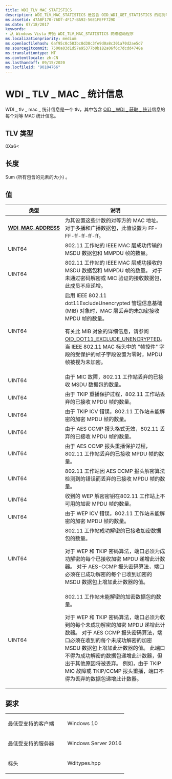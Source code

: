 ```yaml
---
title: WDI_TLV_MAC_STATISTICS
description: WDI_TLV_MAC_STATISTICS 是包含 OID_WDI_GET_STATISTICS 的每对等 MAC 统计信息的 TLV。
ms.assetid: 47ABF170-76D7-4F17-BA92-56E1FEFF729D
ms.date: 07/18/2017
keywords:
- 从 Windows Vista 开始 WDI_TLV_MAC_STATISTICS 网络驱动程序
ms.localizationpriority: medium
ms.openlocfilehash: 6af95c0c583bc8d38c3fe9d0a8c301a70d2ae5d7
ms.sourcegitcommit: 7500a03d1d57e95377b0b182a06f6c7dcdd4748e
ms.translationtype: MT
ms.contentlocale: zh-CN
ms.lasthandoff: 09/15/2020
ms.locfileid: "90104766"
---
```

# <a name="wdi_tlv_mac_statistics"></a>WDI \_ TLV \_ MAC \_ 统计信息


WDI \_ tlv \_ mac \_ 统计信息是一个 tlv，其中包含 [OID \_ WDI \_ 获取 \_ 统计](./oid-wdi-get-statistics.md)信息的每个对等 MAC 统计信息。

## <a name="tlv-type"></a>TLV 类型


0Xa6<

## <a name="length"></a>长度


Sum (所有包含的元素的大小) 。

## <a name="values"></a>值


<table>
<colgroup>
<col width="50%" />
<col width="50%" />
</colgroup>
<thead>
<tr class="header">
<th>类型</th>
<th>说明</th>
</tr>
</thead>
<tbody>
<tr class="odd">
<td><a href="/windows-hardware/drivers/ddi/dot11wdi/ns-dot11wdi-_wdi_mac_address" data-raw-source="[&lt;strong&gt;WDI_MAC_ADDRESS&lt;/strong&gt;](/windows-hardware/drivers/ddi/dot11wdi/ns-dot11wdi-_wdi_mac_address)"><strong>WDI_MAC_ADDRESS</strong></a></td>
<td>为其设置这些计数的对等方的 MAC 地址。 对于多播和广播数据包，此值设置为 FF-FF-ff-ff-ff-ff。</td>
</tr>
<tr class="even">
<td>UINT64</td>
<td>802.11 工作站的 IEEE MAC 层成功传输的 MSDU 数据包和 MMPDU 帧的数量。</td>
</tr>
<tr class="odd">
<td>UINT64</td>
<td>802.11 工作站的 IEEE MAC 层成功接收的 MSDU 数据包和 MMPDU 帧的数量。 对于未通过密码解密或 MIC 验证的接收数据包，此成员不应递增。</td>
</tr>
<tr class="even">
<td>UINT64</td>
<td>启用 IEEE 802.11 dot11ExcludeUnencrypted 管理信息基础 (MIB) 对象时，MAC 层丢弃的未加密接收 MPDU 帧的数量。
<p>有关此 MIB 对象的详细信息，请参阅 <a href="/windows-hardware/drivers/network/oid-dot11-exclude-unencrypted" data-raw-source="[OID_DOT11_EXCLUDE_UNENCRYPTED](/previous-versions/windows/hardware/wireless/oid-dot11-exclude-unencrypted)">OID_DOT11_EXCLUDE_UNENCRYPTED</a>。 当 IEEE 802.11 MAC 标头中的 "帧控件" 字段的受保护的帧子字段设置为零时，MPDU 帧被视为未加密。</p></td>
</tr>
<tr class="odd">
<td>UINT64</td>
<td>由于 MIC 故障，802.11 工作站丢弃的已接收 MSDU 数据包的数量。</td>
</tr>
<tr class="even">
<td>UINT64</td>
<td>由于 TKIP 重播保护过程，802.11 工作站丢弃的已接收 MPDU 帧的数量。</td>
</tr>
<tr class="odd">
<td>UINT64</td>
<td>由于 TKIP ICV 错误，802.11 工作站未能解密的加密 MPDU 帧的数量。</td>
</tr>
<tr class="even">
<td>UINT64</td>
<td>由于 AES CCMP 报头格式无效，802.11 丢弃的已接收 MPDU 帧的数量。</td>
</tr>
<tr class="odd">
<td>UINT64</td>
<td>由于 AES CCMP 报头重播保护过程，802.11 工作站丢弃的已接收 MPDU 帧的数量。</td>
</tr>
<tr class="even">
<td>UINT64</td>
<td>802.11 工作站因 AES CCMP 报头解密算法检测到的错误而丢弃的已接收 MPDU 帧的数量。</td>
</tr>
<tr class="odd">
<td>UINT64</td>
<td>收到的 WEP 解密密钥在802.11 工作站上不可用的加密 MPDU 帧的数量。</td>
</tr>
<tr class="even">
<td>UINT64</td>
<td>由于 WEP ICV 错误，802.11 工作站未能解密的加密 MPDU 帧的数量。</td>
</tr>
<tr class="odd">
<td>UINT64</td>
<td>802.11 工作站成功解密的已接收加密数据包的数量。
<p>对于 WEP 和 TKIP 密码算法，端口必须为成功解密的每个已接收加密 MPDU 递增此计数器。 对于 AES-CCMP 报头密码算法，端口必须在已成功解密的每个已收到加密的 MSDU 数据包上增加此计数器的值。</p></td>
</tr>
<tr class="even">
<td>UINT64</td>
<td>802.11 工作站未能解密的加密数据包的数量。
<p>对于 WEP 和 TKIP 密码算法，端口必须为收到的每个未成功解密的加密 MPDU 递增此计数器。 对于 AES CCMP 报头密码算法，端口必须在收到的每个未成功解密的加密 MSDU 数据包上增加此计数器的值。 此端口不得为成功解密的数据包递增此计数器，但出于其他原因将被丢弃。 例如，由于 TKIP MIC 故障或 TKIP/CCMP 报头重播，端口不得为丢弃的数据包递增此计数器。</p></td>
</tr>
</tbody>
</table>

 

<a name="requirements"></a>要求
------------

<table>
<colgroup>
<col width="50%" />
<col width="50%" />
</colgroup>
<tbody>
<tr class="odd">
<td><p>最低受支持的客户端</p></td>
<td><p>Windows 10</p></td>
</tr>
<tr class="even">
<td><p>最低受支持的服务器</p></td>
<td><p>Windows Server 2016</p></td>
</tr>
<tr class="odd">
<td><p>标头</p></td>
<td>Wditypes.hpp</td>
</tr>
</tbody>
</table>

